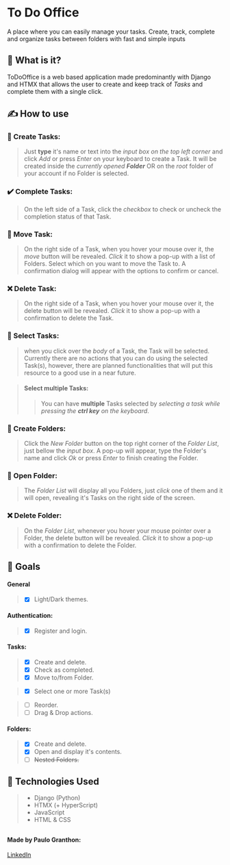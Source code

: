 # To Do Office

A place where you can easily manage your tasks. Create, track, complete and organize tasks between folders with fast and simple inputs

## 🤔 What is it?
ToDoOffice is a web based application made predominantly with Django and HTMX that allows the user to create and keep track of *Tasks* and complete them with a single click.

## ✍ How to use
### 📄 Create Tasks:
> Just **type** it's name or text into the *input box on the top left corner* and click *Add* or press *Enter* on your keyboard to create a Task. It will be created inside the *currently opened* ***Folder*** OR on the *root* folder of your account if no Folder is selected.

### ✔️ Complete Tasks:
> On the left side of a Task, click the *checkbox* to check or uncheck the completion status of that Task.  

### 🌠 Move Task:
> On the right side of a Task, when you hover your mouse over it, the *move* button will be revealed. *Click* it to show a pop-up with a list of Folders. Select which on you want to move the Task to. A confirmation dialog will appear with the options to confirm or cancel.  

### ❌ Delete Task:
> On the right side of a Task, when you hover your mouse over it, the delete button will be revealed. *Click* it to show a pop-up with a confirmation to delete the Task.  

### 🌟 Select Tasks:
> when you click over the *body* of a Task, the Task will be selected. Currently there are no actions that you can do using the selected Task(s), however, there are planned functionalities that will put this resource to a good use in a near future.

> #### **Select multiple Tasks:**
> > You can have **multiple** Tasks selected by *selecting a task while pressing the* ***ctrl key*** *on the keyboard*.

### 💼 Create Folders:
> Click the *New Folder* button on the top right corner of the *Folder List*, just bellow the *input box*. A pop-up will appear, type the Folder's name and click *Ok* or press *Enter* to finish creating the Folder.  

### 📁 Open Folder:
> The *Folder List* will display all you Folders, just *click* one of them and it will open, revealing it's Tasks on the right side of the screen. 

### ❌ Delete Folder:
> On the *Folder List*, whenever you hover your mouse pointer over a Folder, the delete button will be revealed. *Click* it to show a pop-up with a confirmation to delete the Folder.  

## 📱 Goals
#### General
> - [x] Light/Dark themes.  
#### Authentication:
> - [x] Register and login.  
#### Tasks:
> - [x] Create and delete.
> - [x] Check as completed.
> - [x] Move to/from Folder.

> - [x] Select one or more Task(s)

> - [ ] Reorder.
> - [ ] Drag & Drop actions.  
#### Folders:
> - [x] Create and delete.
> - [x] Open and display it's contents.
> - [ ] ~~Nested Folders.~~

## 📜 Technologies Used
> - Django (Python)
> - HTMX (+ HyperScript)
> - JavaScript
> - HTML & CSS
##  
#### Made by Paulo Granthon:
[LinkedIn](https://www.linkedin.com/in/paulo-granthon/)
